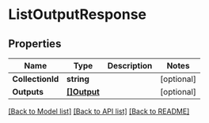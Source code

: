 # ListOutputResponse

## Properties

Name | Type | Description | Notes
------------ | ------------- | ------------- | -------------
**CollectionId** | **string** |  | [optional] 
**Outputs** | [**[]Output**](Output.md) |  | [optional] 

[[Back to Model list]](../README.md#documentation-for-models) [[Back to API list]](../README.md#documentation-for-api-endpoints) [[Back to README]](../README.md)


